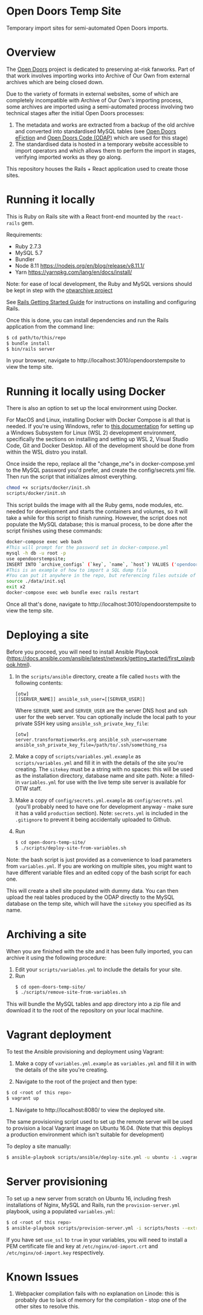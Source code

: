 # Open Doors Temp Site
Temporary import sites for semi-automated Open Doors imports.

# Overview
The [Open Doors](http://opendoors.transformativeworks.org/) project is dedicated to preserving at-risk fanworks. Part of 
that work involves importing works into Archive of Our Own from external archives which are being closed down. 

Due to the variety of formats in external websites, some of which are completely incompatible with Archive of Our Own's
importing process, some archives are imported using a semi-automated process involving two technical stages after the
initial Open Doors processes:

1. The metadata and works are extracted from a backup of the old archive and converted into standardised MySQL tables 
(see [Open Doors eFiction](https://github.com/otwcode/open-doors-efiction) and 
   [Open Doors Code (ODAP)](https://github.com/otwcode/open-doors-code) which are used for this stage)
1. The standardised data is hosted in a temporary website accessible to import operators and which allows them to 
perform the import in stages, verifying imported works as they go along. 
   
This repository houses the Rails + React application used to create those sites.

# Running it locally
This is Ruby on Rails site with a React front-end mounted by the `react-rails` gem.

Requirements:
- Ruby 2.7.3 
- MySQL 5.7
- Bundler
- Node 8.11 https://nodejs.org/en/blog/release/v8.11.1/
- Yarn https://yarnpkg.com/lang/en/docs/install/

Note: for ease of local development, the Ruby and MySQL versions should be kept in step with the [otwarchive project](https://github.com/otwcode/otwarchive)

See [Rails Getting Started Guide](http://guides.rubyonrails.org/getting_started.html) for instructions on installing and configuring Rails.

Once this is done, you can install dependencies and run the Rails application from the command line:
```bash
$ cd path/to/this/repo
$ bundle install
$ bin/rails server
``` 

In your browser, navigate to http://localhost:3010/opendoorstempsite to view the temp site.

# Running it locally using Docker
There is also an option to set up the local environment using Docker.

For MacOS and Linux, installing Docker with Docker Compose is all that is needed. If you're using Windows, refer to [this documentation](https://learn.microsoft.com/en-us/windows/wsl/setup/environment) for setting up a Windows Subsystem for Linux (WSL 2) development environment, specifically the sections on installing and setting up WSL 2, Visual Studio Code, Git and Docker Desktop. All of the development should be done from within the WSL distro you install.

Once inside the repo, replace all the "change_me"s in docker-compose.yml to the MySQL password you'd prefer, and create the config/secrets.yml file. Then run the script that initializes almost everything.
```bash
chmod +x scripts/docker/init.sh
scripts/docker/init.sh
``` 
This script builds the image with all the Ruby gems, node modules, etc. needed for development and starts the containers and volumes, so it will take a while for this script to finish running. However, the script does not populate the MySQL database; this is manual process, to be done after the script finishes using these commands:

```bash
docker-compose exec web bash
#This will prompt for the password set in docker-compose.yml
mysql -h db -u root -p
use opendoorstempsite;
INSERT INTO `archive_configs` (`key`, `name`, `host`) VALUES ('opendoorstempsite', 'Open Doors Temp Site', 'local');
#This is an example of how to import a SQL dump file
#You can put it anywhere in the repo, but referencing files outside of the repo will not work
source ./data/init.sql
exit x2
docker-compose exec web bundle exec rails restart
``` 
Once all that's done, navigate to http://localhost:3010/opendoorstempsite to view the temp site.

# Deploying a site
Before you proceed, you will need to install Ansible Playbook (https://docs.ansible.com/ansible/latest/network/getting_started/first_playbook.html).

1. In the `scripts/ansible` directory, create a file called `hosts` with the following contents:
    ```
    [otw]
    [[SERVER_NAME]] ansible_ssh_user=[[SERVER_USER]]
    ```
    Where `SERVER_NAME` and `SERVER_USER` are the server DNS host and ssh user for the web server. You can optionally 
    include the local path to your private SSH key using `ansible_ssh_private_key_file`:
    ```
   [otw]
    server.transformativeworks.org ansible_ssh_user=username ansible_ssh_private_key_file=/path/to/.ssh/something_rsa
    ```

3. Make a copy of `scripts/variables.yml.example` as `scripts/variables.yml` and fill it in with the details 
of the site you're creating. The `sitekey` must be a string with no spaces: this will be used as the installation 
directory, database name and site path. Note: a filled-in `variables.yml` for use with the live temp site server is 
available for OTW staff.

4. Make a copy of `config/secrets.yml.example` as `config/secrets.yml` (you'll probably need to have one for development 
anyway - make sure it has a valid `production` section). Note: `secrets.yml` is included in the `.gitignore` to prevent 
it being accidentally uploaded to Github. 

5. Run 
    ```bash
    $ cd open-doors-temp-site/
    $ ./scripts/deploy-site-from-variables.sh
    ```

Note: the bash script is just provided as a convenience to load parameters from `variables.yml`. If you are working on 
multiple sites, you might want to have different variable files and an edited copy of the bash script for each one.

This will create a shell site populated with dummy data. You can then upload the real tables produced by the ODAP 
directly to the MySQL database on the temp site, which will have the `sitekey` you specified as its name.

# Archiving a site
When you are finished with the site and it has been fully imported, you can archive it using the following procedure:

1. Edit your `scripts/variables.yml` to include the details for your site.
1. Run
    ```bash
    $ cd open-doors-temp-site/
    $ ./scripts/remove-site-from-variables.sh
    ```

This will bundle the MySQL tables and app directory into a zip file and download it to the root of the 
repository on your local machine.

# Vagrant deployment
To test the Ansible provisioning and deployment using Vagrant:

1. Make a copy of `variables.yml.example` as `variables.yml` and fill it in with the details 
   of the site you're creating.
   
1. Navigate to the root of the project and then type:

```bash
$ cd <root of this repo>
$ vagrant up
```

1. Navigate to http://localhost:8080/<site name> to view the deployed site.

The same provisioning script used to set up the remote server will be used to provision a local Vagrant image on Ubuntu 16.04.
(Note that this deploys a production environment which isn't suitable for development)

To deploy a site manually:
 
```bash
$ ansible-playbook scripts/ansible/deploy-site.yml -u ubuntu -i .vagrant/provisioners/ansible/inventory/vagrant_ansible_inventory --extra-vars "@scripts/variables.yml"
```

# Server provisioning
To set up a new server from scratch on Ubuntu 16, including fresh installations of Nginx, MySQL and Rails, run the 
`provision-server.yml` playbook, using a populated `variables.yml`:

```bash
$ cd <root of this repo>
$ ansible-playbook scripts/provision-server.yml -i scripts/hosts --extra-vars "@scripts/variables.yml"
```

If you have set `use_ssl` to `true` in your variables, you will need to install a PEM certificate file and key at `/etc/nginx/od-import.crt` and `/etc/nginx/od-import.key` respectively.


# Known Issues
1. Webpacker compilation fails with no explanation on Linode: this is probably due to lack of memory for the compilation - stop one of the other sites to resolve this.